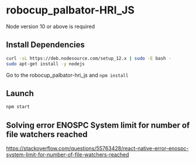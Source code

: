 # robocup_palbator-HRI_JS

Node version 10 or above is required

## Install Dependencies
```bash
curl -sL https://deb.nodesource.com/setup_12.x | sudo -E bash -
sudo apt-get install -y nodejs
```
Go to the robocup_palbator-hri_js and ``` npm install ```

## Launch
```bash
npm start
```

## Solving error ENOSPC System limit for number of file watchers reached

https://stackoverflow.com/questions/55763428/react-native-error-enospc-system-limit-for-number-of-file-watchers-reached 
